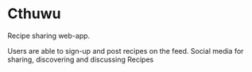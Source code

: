 # Cthuwu
Recipe sharing web-app.

Users are able to sign-up and post recipes on the feed.
Social media for sharing, discovering and discussing Recipes


